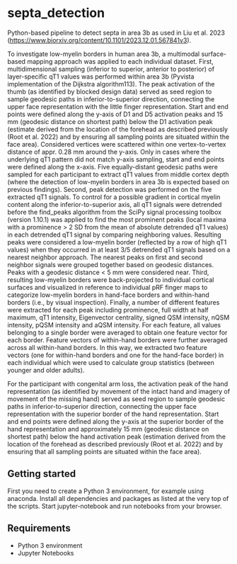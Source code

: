 # septa_detection

Python-based pipeline to detect septa in area 3b as used in Liu et al. 2023 (https://www.biorxiv.org/content/10.1101/2023.12.01.567841v3).

To investigate low-myelin borders in human area 3b, a multimodal surface-based mapping approach was applied to each individual dataset. First, multidimensional sampling (inferior to superior, anterior to posterior) of layer-specific qT1 values was performed within area 3b (Pyvista implementation of the Dijkstra algorithm113). The peak activation of the thumb (as identified by blocked design data) served as seed region to sample geodesic paths in inferior-to-superior direction, connecting the upper face representation with the little finger representation. Start and end points were defined along the y-axis of D1 and D5 activation peaks and 15 mm (geodesic distance on shortest path) below the D1 activation peak (estimate derived from the location of the forehead as described previously (Root et al. 2022) and by ensuring all sampling points are situated within the face area). Considered vertices were scattered within one vertex-to-vertex distance of appr. 0.28 mm around the y-axis. Only in cases where the underlying qT1 pattern did not match y-axis sampling, start and end points were defined along the x-axis. Five equally-distant geodesic paths were sampled for each participant to extract qT1 values from middle cortex depth (where the detection of low-myelin borders in area 3b is expected based on previous findings). Second, peak detection was performed on the five extracted qT1 signals. To control for a possible gradient in cortical myelin content along the inferior-to-superior axis, all qT1 signals were detrended before the find_peaks algorithm from the SciPy signal processing toolbox (version 1.10.1) was applied to find the most prominent peaks (local maxima with a prominence > 2 SD from the mean of absolute detrended qT1 values) in each detrended qT1 signal by comparing neighboring values. Resulting peaks were considered a low-myelin border (reflected by a row of high qT1 values) when they occurred in at least 3/5 detrended qT1 signals based on a nearest neighbor approach. The nearest peaks on first and second neighbor signals were grouped together based on geodesic distances. Peaks with a geodesic distance < 5 mm were considered near. Third, resulting low-myelin borders were back-projected to individual cortical surfaces and visualized in reference to individual pRF finger maps to categorize low-myelin borders in hand-face borders and within-hand borders (i.e., by visual inspection). Finally, a number of different features were extracted for each peak including prominence, full width at half maximum, qT1 intensity, Eigenvector centrality, signed QSM intensity, nQSM intensity, pQSM intensity and aQSM intensity. For each feature, all values belonging to a single border were averaged to obtain one feature vector for each border. Feature vectors of within-hand borders were further averaged across all within-hand borders. In this way, we extracted two feature vectors (one for within-hand borders and one for the hand-face border) in each individual which were used to calculate group statistics (between younger and older adults).

For the participant with congenital arm loss, the activation peak of the hand representation (as identified by movement of the intact hand and imagery of movement of the missing hand) served as seed region to sample geodesic paths in inferior-to-superior direction, connecting the upper face representation with the superior border of the hand representation. Start and end points were defined along the y-axis at the superior border of the hand representation and approximately 15 mm (geodesic distance on shortest path) below the hand activation peak (estimation derived from the location of the forehead as described previously (Root et al. 2022) and by ensuring that all sampling points are situated within the face area).

## Getting started

First you need to create a Python 3 environment, for example using anaconda. Install all dependencies and packages as listed at the very top of the scripts. Start jupyter-notebook and run notebooks from your browser.

## Requirements

- Python 3 environment
- Jupyter Notebooks

